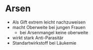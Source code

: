 # Arsen 
- Als Gift extrem leicht nachzuweisen
- macht Oberweite bei jungen Frauen
	- bei Arsenmangel keine oberweite
-  wirkt stark Anti-Parasitär
- Standartwirkstoff bei Läukemie